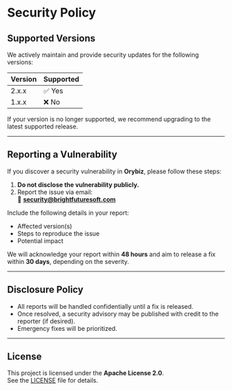 # Security Policy

## Supported Versions

We actively maintain and provide security updates for the following versions:

| Version | Supported |
| ------- | --------- |
| 2.x.x   | ✅ Yes    |
| 1.x.x   | ❌ No     |

If your version is no longer supported, we recommend upgrading to the latest supported release.

---

## Reporting a Vulnerability

If you discover a security vulnerability in **Orybiz**, please follow these steps:

1. **Do not disclose the vulnerability publicly.**  
2. Report the issue via email:  
   📧 **security@brightfuturesoft.com**

Include the following details in your report:

- Affected version(s)
- Steps to reproduce the issue
- Potential impact

We will acknowledge your report within **48 hours** and aim to release a fix within **30 days**, depending on the severity.

---

## Disclosure Policy

- All reports will be handled confidentially until a fix is released.  
- Once resolved, a security advisory may be published with credit to the reporter (if desired).  
- Emergency fixes will be prioritized.

---

## License

This project is licensed under the **Apache License 2.0**.  
See the [LICENSE](./LICENSE) file for details.
